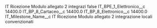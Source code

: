 <?xml version="1.0" encoding="UTF-8"?>
<CustomMetadata xmlns="http://soap.sforce.com/2006/04/metadata" xmlns:xsi="http://www.w3.org/2001/XMLSchema-instance" xmlns:xsd="http://www.w3.org/2001/XMLSchema">
    <label>IT Ricezione Modulo allegato 2 integrazi</label>
    <protected>false</protected>
    <values>
        <field>IT_BPE_1_Elettronico__c</field>
        <value xsi:type="xsd:double">14400.0</value>
    </values>
    <values>
        <field>IT_BP_8_Cartaceo__c</field>
        <value xsi:type="xsd:double">14400.0</value>
    </values>
    <values>
        <field>IT_BP_8_Elettronico__c</field>
        <value xsi:type="xsd:double">14400.0</value>
    </values>
    <values>
        <field>IT_Milestone_Name__c</field>
        <value xsi:type="xsd:string">IT Ricezione Modulo allegato 2 integrazione locali convenzionati</value>
    </values>
</CustomMetadata>
